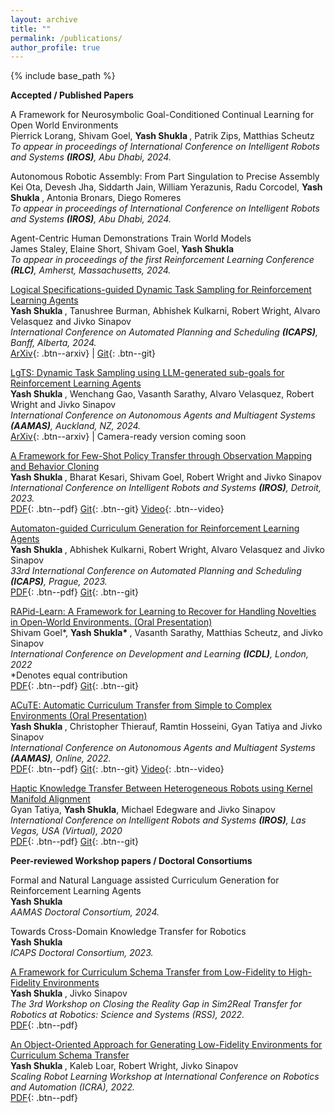 ```yaml
---
layout: archive
title: ""
permalink: /publications/
author_profile: true
---
```

{% include base_path %}

**Accepted / Published Papers**


A Framework for Neurosymbolic Goal-Conditioned Continual Learning for Open World Environments <br>
Pierrick Lorang, Shivam Goel, <b> Yash Shukla </b>, Patrik Zips, Matthias Scheutz   <br>
<i> To appear in proceedings of International Conference on Intelligent Robots and Systems **(IROS)**, Abu Dhabi, 2024. </i> <br>


Autonomous Robotic Assembly: From Part Singulation to Precise Assembly<br>
Kei Ota, Devesh Jha, Siddarth Jain, William Yerazunis, Radu Corcodel, <b> Yash Shukla </b>, Antonia Bronars, Diego Romeres  <br>
<i> To appear in proceedings of International Conference on Intelligent Robots and Systems **(IROS)**, Abu Dhabi, 2024. </i> <br>


Agent-Centric Human Demonstrations Train World Models <br> 
James Staley, Elaine Short, Shivam Goel, <b> Yash Shukla </b> <br>
<i> To appear in proceedings of the first Reinforcement Learning Conference **(RLC)**, Amherst, Massachusetts, 2024. </i> <br> 


[Logical Specifications-guided Dynamic Task Sampling for Reinforcement Learning Agents](https://arxiv.org/abs/2402.03678)<br>
<b> Yash Shukla </b>, Tanushree Burman, Abhishek Kulkarni, Robert Wright, Alvaro Velasquez and Jivko Sinapov <br>
<i> International Conference on Automated Planning and Scheduling **(ICAPS)**, Banff, Alberta, 2024. </i> <br>
[ArXiv](https://arxiv.org/abs/2402.03678){: .btn--arxiv} | [Git](https://github.com/shukla-yash/lsts-icaps-24){: .btn--git}


[LgTS: Dynamic Task Sampling using LLM-generated sub-goals for Reinforcement Learning Agents](https://arxiv.org/pdf/2310.09454.pdf)<br>
<b> Yash Shukla </b>, Wenchang Gao, Vasanth Sarathy, Alvaro Velasquez, Robert Wright and Jivko Sinapov <br>
<i> International Conference on Autonomous Agents and Multiagent Systems **(AAMAS)**, Auckland, NZ, 2024. </i> <br>
[ArXiv](https://arxiv.org/abs/2310.09454){: .btn--arxiv} | Camera-ready version coming soon


[A Framework for Few-Shot Policy Transfer through Observation Mapping and Behavior Cloning](http://shukla-yash.github.io/files/IROS_23.pdf) <br>
<b> Yash Shukla </b>, Bharat Kesari, Shivam Goel, Robert Wright and Jivko Sinapov <br>
<i> International Conference on Intelligent Robots and Systems **(IROS)**, Detroit, 2023. </i> <br>
[PDF](http://shukla-yash.github.io/files/IROS_23.pdf){: .btn--pdf} [Git](https://github.com/shukla-yash/Few-Shot-Policy-Transfer){: .btn--git} [Video](https://youtu.be/hM3LeOyo8Fw?si=EvfzmfHuTgsBVAc7){: .btn--video}


[Automaton-guided Curriculum Generation for Reinforcement Learning Agents](http://shukla-yash.github.io/files/icaps-paper.pdf) <br>
<b> Yash Shukla </b>, Abhishek Kulkarni, Robert Wright, Alvaro Velasquez and Jivko Sinapov <br>
<i> 33rd International Conference on Automated Planning and Scheduling **(ICAPS)**, Prague, 2023. </i> <br>
[PDF](http://shukla-yash.github.io/files/icaps-paper.pdf){: .btn--pdf} [Git](https://github.com/tufts-ai-robotics-group/Automaton-guided-CL){: .btn--git}


[RAPid-Learn: A Framework for Learning to Recover for Handling Novelties in Open-World Environments. (Oral Presentation)](http://shukla-yash.github.io/files/Rapid_learn.pdf)<br>
Shivam Goel*, <b> Yash Shukla* </b>, Vasanth Sarathy, Matthias Scheutz, and Jivko Sinapov <br>
<i> International Conference on Development and Learning **(ICDL)**, London, 2022 </i> <br>
*Denotes equal contribution <br>
[PDF](http://shukla-yash.github.io/files/Rapid_learn.pdf){: .btn--pdf} [Git](https://github.com/goelshivam1210/RAPid-Learn){: .btn--git}


[ACuTE: Automatic Curriculum Transfer from Simple to Complex Environments (Oral Presentation)](http://shukla-yash.github.io/files/ACuTE_AAMAS_2022.pdf) <br>
<b> Yash Shukla </b>, Christopher Thierauf, Ramtin Hosseini, Gyan Tatiya and Jivko Sinapov <br>
<i> International Conference on Autonomous Agents and Multiagent Systems **(AAMAS)**, Online, 2022. </i> <br>
[PDF](http://shukla-yash.github.io/files/ACuTE_AAMAS_2022.pdf){: .btn--pdf} [Git](https://github.com/tufts-ai-robotics-group/ACuTE){: .btn--git} [Video](https://www.youtube.com/watch?v=QkRdRV-b2EQ&t=1s){: .btn--video}


[Haptic Knowledge Transfer Between Heterogeneous Robots using Kernel Manifold Alignment](http://shukla-yash.github.io/files/IROS_2020.pdf) <br>
Gyan Tatiya, <b>Yash Shukla</b>, Michael Edegware and Jivko Sinapov <br>
<i>International Conference on Intelligent Robots and Systems **(IROS)**, Las Vegas, USA (Virtual), 2020
</i> <br>
[PDF](http://shukla-yash.github.io/files/IROS_2020.pdf){: .btn--pdf} [Git](https://github.com/gtatiya/Haptic-Knowledge-Transfer-KEMA){: .btn--git} 


<b> Peer-reviewed Workshop papers / Doctoral Consortiums </b>


Formal and Natural Language assisted Curriculum Generation for Reinforcement Learning Agents<br>
<b> Yash Shukla </b> <br>
 <i>AAMAS Doctoral Consortium, 2024. </i><br>


Towards Cross-Domain Knowledge Transfer for Robotics<br>
<b> Yash Shukla </b> <br>
 <i>ICAPS Doctoral Consortium, 2023. </i><br>


[A Framework for Curriculum Schema Transfer from Low-Fidelity to High-Fidelity Environments](http://shukla-yash.github.io/files/Sim2Real_RSS.pdf)<br>
<b> Yash Shukla </b>, Jivko Sinapov <br>
 <i>The 3rd Workshop on Closing the Reality Gap in Sim2Real Transfer for Robotics at Robotics: Science and Systems (RSS), 2022. </i><br>
[PDF](http://shukla-yash.github.io/files/Sim2Real_RSS.pdf){: .btn--pdf} 


[An Object-Oriented Approach for Generating Low-Fidelity Environments for Curriculum Schema Transfer](https://yshukla.com/files/LF_Generation_SRL.pdf) <br>
<b> Yash Shukla </b>, Kaleb Loar, Robert Wright, Jivko Sinapov <br>
 <i> Scaling Robot Learning Workshop at International Conference on Robotics and Automation (ICRA), 2022. </i> <br>
 [PDF](http://shukla-yash.github.io/files/LF_Generation_SRL.pdf){: .btn--pdf} 
